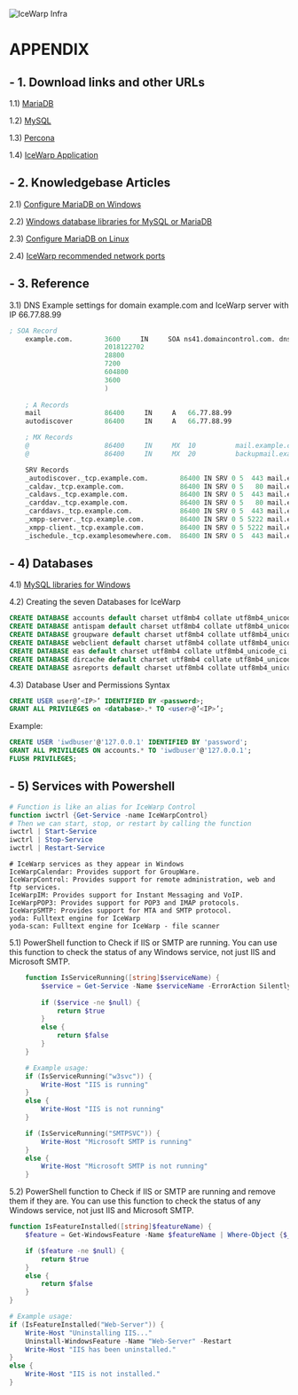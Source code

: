 ![IceWarp Infra](https://blog.icewarp.com/wp-content/uploads/2022/08/IW-Logo-Wide-4x.png)


# APPENDIX
## - 1. Download links and other URLs
1.1) [MariaDB](https://mariadb.org/download)

1.2) [MySQL](https://www.mysql.com/downloads/)

1.3) [Percona](https://www.percona.com/downloads/)

1.4) [IceWarp Application](https://www.icewarp.com/download-premise/server/)

##  - 2. Knowledgebase Articles
 2.1)	[Configure MariaDB on Windows](https://support.icewarp.com/hc/en-us/articles/360016806578-Windows-MySQL-MariaDB-setup-for-IceWarp)

 2.2)	[Windows database libraries for MySQL or MariaDB](https://support.icewarp.com/hc/en-us/article_attachments/360018704398/libraries_mysql_6.1.zip)

 2.3)	[Configure MariaDB on Linux](https://support.icewarp.com/hc/en-us/articles/360018895417-Linux-MySQL-MariaDB-setup-for-IceWarp)

 2.4) [IceWarp recommended network ports](https://support.icewarp.com/hc/en-us/articles/6808711405585-IceWarp-recommended-network-ports)

## - 3. Reference 
3.1) DNS Example settings for domain example.com and IceWarp server with IP 66.77.88.99 
```s
; SOA Record
	example.com.        3600     IN     SOA ns41.domaincontrol.com. dns.net. (
	                    2018122702
	                    28800
	                    7200
	                    604800
	                    3600
	                    )
	                    
	; A Records
	mail                86400     IN     A   66.77.88.99
	autodiscover        86400     IN     A   66.77.88.99

	; MX Records
	@                   86400     IN     MX  10          mail.example.com.
	@                   86400     IN     MX  20          backupmail.example.com.

	SRV Records
	_autodiscover._tcp.example.com.        86400 IN SRV 0 5  443 mail.example.com.
	_caldav._tcp.example.com.              86400 IN SRV 0 5   80 mail.example.com.
	_caldavs._tcp.example.com.             86400 IN SRV 0 5  443 mail.example.com.
	_carddav._tcp.example.com.             86400 IN SRV 0 5   80 mail.example.com.
	_carddavs._tcp.example.com.            86400 IN SRV 0 5  443 mail.example.com.
	_xmpp-server._tcp.example.com.         86400 IN SRV 0 5 5222 mail.example.com.
	_xmpp-client._tcp.example.com.         86400 IN SRV 0 5 5222 mail.example.com.
	_ischedule._tcp.examplesomewhere.com.  86400 IN SRV 0 5  443 mail.example.com.

```  

## - 4) Databases
 4.1)	[MySQL libraries for Windows](https://support.icewarp.com/hc/en-us/article_attachments/360018704398/libraries_mysql_6.1.zip)

 4.2)	Creating the seven Databases for IceWarp
```sql
CREATE DATABASE accounts default charset utf8mb4 collate utf8mb4_unicode_ci;
CREATE DATABASE antispam default charset utf8mb4 collate utf8mb4_unicode_ci;
CREATE DATABASE groupware default charset utf8mb4 collate utf8mb4_unicode_ci;
CREATE DATABASE webclient default charset utf8mb4 collate utf8mb4_unicode_ci;
CREATE DATABASE eas default charset utf8mb4 collate utf8mb4_unicode_ci;
CREATE DATABASE dircache default charset utf8mb4 collate utf8mb4_unicode_ci;
CREATE DATABASE asreports default charset utf8mb4 collate utf8mb4_unicode_ci;
```
4.3)	Database User and Permissions Syntax
```sql	
CREATE USER user@’<IP>’ IDENTIFIED BY <password>;
GRANT ALL PRIVILEGES on <database>.* TO <user>@’<IP>’;
```
Example:
```sql
CREATE USER 'iwdbuser'@'127.0.0.1' IDENTIFIED BY 'password';
GRANT ALL PRIVILEGES ON accounts.* TO 'iwdbuser'@'127.0.0.1';
FLUSH PRIVILEGES;
```

## - 5) Services with Powershell
```powershell
# Function is like an alias for IceWarp Control 
function iwctrl {Get-Service -name IceWarpControl}
# Then we can start, stop, or restart by calling the function 
iwctrl | Start-Service
iwctrl | Stop-Service
iwctrl | Restart-Service
```
```plaintext
# IceWarp services as they appear in Windows 
IceWarpCalendar: Provides support for GroupWare.
IceWarpControl: Provides support for remote administration, web and ftp services.
IceWarpIM: Provides support for Instant Messaging and VoIP.
IceWarpPOP3: Provides support for POP3 and IMAP protocols.
IceWarpSMTP: Provides support for MTA and SMTP protocol.
yoda: Fulltext engine for IceWarp
yoda-scan: Fulltext engine for IceWarp - file scanner
```

5.1) PowerShell function to Check if IIS or SMTP are running. You can use this function to check the status of any Windows service, not just IIS and Microsoft SMTP.
```powershell
	function IsServiceRunning([string]$serviceName) {
	    $service = Get-Service -Name $serviceName -ErrorAction SilentlyContinue
      
	    if ($service -ne $null) {
	        return $true
	    }
	    else {
	        return $false
	    }
	}

	# Example usage:
	if (IsServiceRunning("w3svc")) {
	    Write-Host "IIS is running"
	}
	else {
	    Write-Host "IIS is not running"
	}

	if (IsServiceRunning("SMTPSVC")) {
	    Write-Host "Microsoft SMTP is running"
	}
	else {
	    Write-Host "Microsoft SMTP is not running"
	}
```  
5.2)  PowerShell function to Check if IIS or SMTP are running and remove them if they are. You can use this function to check the status of any Windows service, not just IIS and Microsoft SMTP.
```Powershell
function IsFeatureInstalled([string]$featureName) {
    $feature = Get-WindowsFeature -Name $featureName | Where-Object {$_.Installed -eq $true}

    if ($feature -ne $null) {
        return $true
    }
    else {
        return $false
    }
}

# Example usage:
if (IsFeatureInstalled("Web-Server")) {
    Write-Host "Uninstalling IIS..."
    Uninstall-WindowsFeature -Name "Web-Server" -Restart
    Write-Host "IIS has been uninstalled."
}
else {
    Write-Host "IIS is not installed."
}
```
